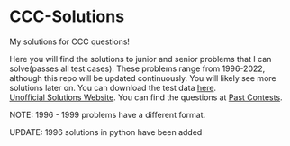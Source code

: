 # CCC-Solutions
My solutions for CCC questions!

Here you will find the solutions to junior and senior problems that I can solve(passes all test cases). These problems range from 1996-2022, although this repo will be updated continuously. You will likely see more solutions later on. You can download the test data [here](https://cemc.uwaterloo.ca/contests/past_contests.html#ccc).<br>
[Unofficial Solutions Website](http://mmhs.ca/ccc/index.htm). You can find the questions at [Past Contests](https://cemc.uwaterloo.ca/contests/past_contests.html#ccc).

NOTE: 1996 - 1999 problems have a different format.

UPDATE: 1996 solutions in python have been added
